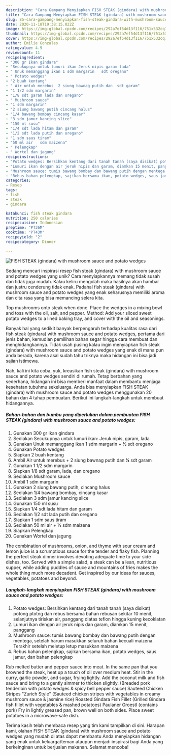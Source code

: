 ```yaml
---
description: "Cara Gampang Menyiapkan FISH STEAK (gindara) with mushroom sauce and potato wedges yang Lezat Sekali"
title: "Cara Gampang Menyiapkan FISH STEAK (gindara) with mushroom sauce and potato wedges yang Lezat Sekali"
slug: 85-cara-gampang-menyiapkan-fish-steak-gindara-with-mushroom-sauce-and-potato-wedges-yang-lezat-sekali
date: 2020-11-18T19:38:15.022Z
image: https://img-global.cpcdn.com/recipes/292a7ef54d13f116/751x532cq70/fish-steak-gindara-with-mushroom-sauce-and-potato-wedges-foto-resep-utama.jpg
thumbnail: https://img-global.cpcdn.com/recipes/292a7ef54d13f116/751x532cq70/fish-steak-gindara-with-mushroom-sauce-and-potato-wedges-foto-resep-utama.jpg
cover: https://img-global.cpcdn.com/recipes/292a7ef54d13f116/751x532cq70/fish-steak-gindara-with-mushroom-sauce-and-potato-wedges-foto-resep-utama.jpg
author: Emilie Gonzales
ratingvalue: 4.9
reviewcount: 11
recipeingredient:
- "300 gr Ikan gindara"
- "Secukupnya untuk lumuri ikan Jeruk nipis garam lada"
- " Unuk memanggang ikan 1 sdm margarin   sdt oregano"
- " Potato wedges"
- "2 buah kentang"
- " Air untuk merebus  2 siung bawnag putih dan  sdt garam"
- "1 1/2 sdm margarin"
- "1/8 sdt garam lada dan oregano"
- " Mushroom sauce"
- "1 sdm margarin"
- "2 siung bawang putih cincang halus"
- "1/4 bawang bombay cincang kasar"
- "3 sdm jamur kancing slice"
- "150 ml susu"
- "1/4 sdt lada hitam dan garam"
- "1/2 sdt lada putih dan oregano"
- "1 sdm saus tiram"
- "50 ml air   sdm maizena"
- " Pelengkap"
- " Wortel dan jagung"
recipeinstructions:
- "Potato wedges: Bersihkan kentang dari tanah tanah (saya disikat) potong ptotng dan rebus bersama bahan rebusan sekitar 10 menit, selanjutnya tiriskan air, panggang diatas teflon hingga kuning kecoklatan"
- "Lumuri ikan dengan air jeruk nipis dan garam, diamkan 15 menit, panggang"
- "Mushroom sauce: tumis bawang bombay dan bawang putih dengan mentega, setelah harum masukkan seluruh bahan kecuali maizena. Terakhir setelah meletup letup masukkan maizena"
- "Rebus bahan pelengkap, sajikan bersama ikan, potato wedges, saus jamur, dan bahan pelengkap"
categories:
- Resep
tags:
- fish
- steak
- gindara

katakunci: fish steak gindara 
nutrition: 250 calories
recipecuisine: Indonesian
preptime: "PT36M"
cooktime: "PT43M"
recipeyield: "2"
recipecategory: Dinner

---
```



![FISH STEAK (gindara) with mushroom sauce and potato wedges](https://img-global.cpcdn.com/recipes/292a7ef54d13f116/751x532cq70/fish-steak-gindara-with-mushroom-sauce-and-potato-wedges-foto-resep-utama.jpg)

Sedang mencari inspirasi resep fish steak (gindara) with mushroom sauce and potato wedges yang unik? Cara menyiapkannya memang tidak susah dan tidak juga mudah. Kalau keliru mengolah maka hasilnya akan hambar dan justru cenderung tidak enak. Padahal fish steak (gindara) with mushroom sauce and potato wedges yang enak seharusnya memiliki aroma dan cita rasa yang bisa memancing selera kita.

Top mushrooms onto steak when done. Place the wedges in a mixing bowl and toss with the oil, salt, and pepper. Method: Add your sliced sweet potato wedges to a lined baking tray, and cover with the oil and seasonings.

Banyak hal yang sedikit banyak berpengaruh terhadap kualitas rasa dari fish steak (gindara) with mushroom sauce and potato wedges, pertama dari jenis bahan, kemudian pemilihan bahan segar hingga cara membuat dan menghidangkannya. Tidak usah pusing kalau ingin menyiapkan fish steak (gindara) with mushroom sauce and potato wedges yang enak di mana pun anda berada, karena asal sudah tahu triknya maka hidangan ini bisa jadi sajian istimewa.


Nah, kali ini kita coba, yuk, kreasikan fish steak (gindara) with mushroom sauce and potato wedges sendiri di rumah. Tetap berbahan yang sederhana, hidangan ini bisa memberi manfaat dalam membantu menjaga kesehatan tubuhmu sekeluarga. Anda bisa menyiapkan FISH STEAK (gindara) with mushroom sauce and potato wedges menggunakan 20 bahan dan 4 tahap pembuatan. Berikut ini langkah-langkah untuk membuat hidangannya.

<!--inarticleads1-->

##### Bahan-bahan dan bumbu yang diperlukan dalam pembuatan FISH STEAK (gindara) with mushroom sauce and potato wedges:

1. Gunakan 300 gr Ikan gindara
1. Sediakan Secukupnya untuk lumuri ikan: Jeruk nipis, garam, lada
1. Gunakan  Unuk memanggang ikan 1 sdm margarin + ½ sdt oregano
1. Gunakan  Potato wedges
1. Siapkan 2 buah kentang
1. Ambil  Air untuk merebus + 2 siung bawnag putih dan ¼ sdt garam
1. Gunakan 1 1/2 sdm margarin
1. Siapkan 1/8 sdt garam, lada, dan oregano
1. Sediakan  Mushroom sauce
1. Ambil 1 sdm margarin
1. Gunakan 2 siung bawang putih, cincang halus
1. Sediakan 1/4 bawang bombay, cincang kasar
1. Sediakan 3 sdm jamur kancing slice
1. Gunakan 150 ml susu
1. Siapkan 1/4 sdt lada hitam dan garam
1. Sediakan 1/2 sdt lada putih dan oregano
1. Siapkan 1 sdm saus tiram
1. Sediakan 50 ml air + ½ sdm maizena
1. Siapkan  Pelengkap
1. Gunakan  Wortel dan jagung


The combination of mushrooms, onion, and thyme with sour cream and lemon juice is a scrumptious sauce for the tender and flaky fish. Planning the perfect steak dinner involves devoting adequate time to your side dishes, too. Served with a simple salad, a steak can be a lean, nutritious supper, while adding puddles of sauce and mountains of fries makes the whole thing much more decadent. Get inspired by our ideas for sauces, vegetables, potatoes and beyond. 

<!--inarticleads2-->

##### Langkah-langkah menyiapkan FISH STEAK (gindara) with mushroom sauce and potato wedges:

1. Potato wedges: Bersihkan kentang dari tanah tanah (saya disikat) potong ptotng dan rebus bersama bahan rebusan sekitar 10 menit, selanjutnya tiriskan air, panggang diatas teflon hingga kuning kecoklatan
1. Lumuri ikan dengan air jeruk nipis dan garam, diamkan 15 menit, panggang
1. Mushroom sauce: tumis bawang bombay dan bawang putih dengan mentega, setelah harum masukkan seluruh bahan kecuali maizena. Terakhir setelah meletup letup masukkan maizena
1. Rebus bahan pelengkap, sajikan bersama ikan, potato wedges, saus jamur, dan bahan pelengkap


Rub melted butter and pepper sauce into meat. In the same pan that you browned the steak, heat up a touch of oil over medium heat. Stir in the curry, garlic powder, and sugar, frying lightly. Add the coconut milk and fish sauce and bring to a gently simmer to thicken slightly. (Breaded pork tenderloin with potato wedges &amp; spicy bell pepper sauce) Sauteed Chicken Stripes &#34;Zurich Style&#34; (Sauteed chicken stripes with vegetables in creamy mushroom sauce &amp; jasmine rice) Roasted Gindara Fish Fillet (Grilled Gindara fish fillet with vegetables &amp; mashed potatoes) Paulaner Groestl (contains pork) Fry in lightly greased pan, brown well on both sides. Place sweet potatoes in a microwave-safe dish. 

Terima kasih telah membaca resep yang tim kami tampilkan di sini. Harapan kami, olahan FISH STEAK (gindara) with mushroom sauce and potato wedges yang mudah di atas dapat membantu Anda menyiapkan hidangan yang enak untuk keluarga/teman ataupun menjadi inspirasi bagi Anda yang berkeinginan untuk berjualan makanan. Selamat mencoba!
